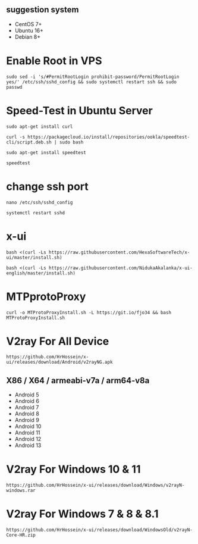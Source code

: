 
## suggestion system

- CentOS 7+
- Ubuntu 16+
- Debian 8+
##



# Enable Root in VPS
```
sudo sed -i 's/#PermitRootLogin prohibit-password/PermitRootLogin yes/' /etc/ssh/sshd_config && sudo systemctl restart ssh && sudo passwd
```

# Speed-Test in Ubuntu Server
```
sudo apt-get install curl
```
```
curl -s https://packagecloud.io/install/repositories/ookla/speedtest-cli/script.deb.sh | sudo bash
```
```
sudo apt-get install speedtest
```
```
speedtest
```
##

# change ssh port
```
nano /etc/ssh/sshd_config
```
```
systemctl restart sshd
```

##
# x-ui

```
bash <(curl -Ls https://raw.githubusercontent.com/HexaSoftwareTech/x-ui/master/install.sh)
```
```
bash <(curl -Ls https://raw.githubusercontent.com/NidukaAkalanka/x-ui-english/master/install.sh)
```


# MTPprotoProxy
```
curl -o MTProtoProxyInstall.sh -L https://git.io/fjo34 && bash MTProtoProxyInstall.sh
```

# V2ray For All Device
```
https://github.com/HrHossein/x-ui/releases/download/Android/v2rayNG.apk
```

## X86 / X64 / armeabi-v7a / arm64-v8a

- Android 5
- Android 6
- Android 7
- Android 8
- Android 9
- Android 10
- Android 11
- Android 12
- Android 13

##

# V2ray For Windows 10 & 11
```
https://github.com/HrHossein/x-ui/releases/download/Windows/v2rayN-windows.rar
```
##

# V2ray For Windows 7 & 8 & 8.1
```
https://github.com/HrHossein/x-ui/releases/download/WindowsOld/v2rayN-Core-HR.zip
```


##




##
